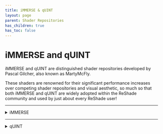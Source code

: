 ```yaml
---
title: iMMERSE & qUINT
layout: page
parent: Shader Repositories
has_children: true
has_toc: false
---
```


# iMMERSE and qUINT

iMMERSE and qUINT are distinguished shader repositories developed by Pascal Gilcher, also known as MartyMcFly. 

These shaders are renowned for their significant performance increases over competing shader repositories and visual aesthetic, so much so that both iMMERSE and qUINT are widely adopted within the ReShade community and used by just about every ReShade user!

---
<details markdown="block" class="details-tree">
<summary>iMMERSE</summary>
iMMERSE is the next step after qUINT and showcases some of the best shaders by Pascal Gilcher, also known as MartyMcFly, for ReShade.

iMMERSE comes in three versions: a free one (iMMERSE), and two premium options (iMMERSE Pro & Ultimate).

---

<details markdown="block" class="details-tree">
<summary><font size="-0.03">iMMERSE Shaders</font></summary>

iMMERSE is the core collection of shaders from Pascal. 

You can find these shaders [on GitHub](https://github.com/martymcmodding/iMMERSE) and they're freely accessible to all.

---

<details markdown="block" class="details-tree">
<summary><font size="-0.3">Installing iMMERSE Public GitHub Shaders</font></summary>

Setting up iMMERSE shaders is straightforward. Just use the ReShade Installer and choose `iMMERSE` at the shader installation portion of the installer!

If you need information on installing shaders through the ReShade Installer, refer to our guide on [installing ReShade and it's shaders through the ReShade Installer!](https://guides.martysmods.com/ocs/reshade/)
</details>

</details>
---
<details markdown="block" class="details-tree">
<summary><font size="-0.03">iMMERSE Pro Shaders</font></summary>

iMMERSE Pro is a premium collection of Pascal's shaders, available to members of the `Raytracers` tier [on Pascal's Patreon.](http://www.patreon.com/mcflypg)

For $5 USD, you can access this suite, which offers an array of shaders showcased on [MartysMods.com](https://martysmods.com)

---

<details markdown="block" class="details-tree">
<summary><font size="-0.3">Downloading iMMERSE Pro Shaders</font></summary>

To access the iMMERSE Pro Shaders, ensure you're a current subscriber to [Pascal's Patreon at the $5 USD Raytracers tier.](http://www.patreon.com/mcflypg) 

Once subscribed, you retain the shader files indefinitely, provided you don’t delete them. 

If desired, you're free to end your subscription anytime.

The shaders are available on [Pascal's Discord (PGHUB)](https://discord.com/invite/wY49KMxjHT). 

For members with the right permissions, the channel [#downloads-level-1](https://discord.com/channels/494578207505514496/494599998059839498) becomes visible. This channel houses the iMMERSE Pro haders, including iMMERSE Pro RTGI, ready for download.

</details>
---
<details markdown ="block" class="details-tree">
<summary><font size="-0.3">Installing iMMERSE Pro Shaders</font></summary>

Once you've obtained access to the Raytracers tier and have downloaded the iMMERSE Pro archive, the installation process is straightforward with a simple drag-and-drop action. 

Here's a step-by-step guide:

### Step 1.
Open the iMMERSE Pro archive:
![Image](./images/immerse/immerse_pro_archive.jpg) 

---

### Step 2.
Navigate to the `ReShade-Shaders` folder in your game directory:
![Image](./images/immerse/reshade_shaders_folder.jpg) 

* If you're unsure where your game directory is located, please see our guide on [how to locate your game's executable](https://guides.martysmods.com/docs/special_other/finding_your_game_executable.tml) for assistance!

---

### Step 3.
Combine the `Shaders` and `Textures` Folders from the iMMERSE Pro archive with the `ReShade-Shaders` Directory:
![Image](./images/immerse/shaders_drag_merge.jpg) 

* Should a prompt ask you to overwrite existing files in the `ReShade-Shaders` directory, please proceed with the overwrite.

</details>
</details>
---
<details markdown="block" class="details-tree">
<summary><font size="-0.03">iMMERSE Ultimate Shaders</font></summary>

Coming soon TM >:)

</details>
</details>

---

<details markdown="block" class="details-tree">
<summary>qUINT</summary>

Coming soon TM >:)

</details>